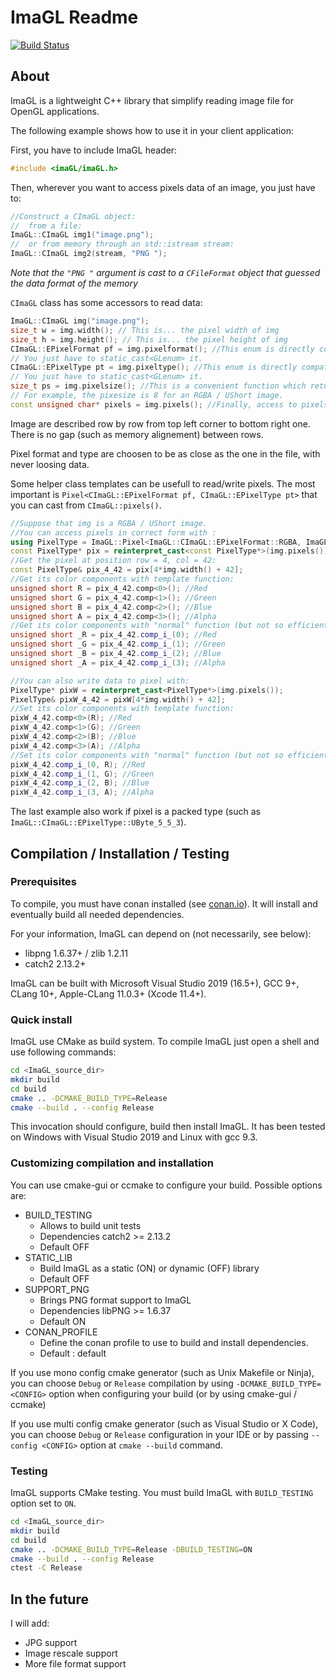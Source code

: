 # ImaGL Readme

[![Build Status](https://travis-ci.org/Woazim/imaGL.svg?branch=master)](https://travis-ci.org/Woazim/imaGL)

## About

ImaGL is a lightweight C++ library that simplify reading image file for OpenGL applications.

The following example shows how to use it in your client application:

First, you have to include ImaGL header:

``` cpp
#include <imaGL/imaGL.h>
```

Then, wherever you want to access pixels data of an image, you just have to:

``` cpp
//Construct a CImaGL object:
//  from a file:
ImaGL::CImaGL img1("image.png");
//  or from memory through an std::istream stream:
ImaGL::CImaGL img2(stream, "PNG ");
```

_Note that the `"PNG "` argument is cast to a `CFileFormat` object that guessed the data format of the memory_

`CImaGL` class has some accessors to read data:

``` cpp
ImaGL::CImaGL img("image.png");
size_t w = img.width(); // This is... the pixel width of img
size_t h = img.height(); // This is... the pixel height of img
CImaGL::EPixelFormat pf = img.pixelformat(); //This enum is directly compatible with `format` parameter of glTexImage2D.
// You just have to static_cast<GLenum> it.
CImaGL::EPixelType pt = img.pixeltype(); //This enum is directly compatible with `type` parameter of glTexImage2D.
// You just have to static_cast<GLenum> it.
size_t ps = img.pixelsize(); //This is a convenient function which returns the size of a pixel in bytes.
// For example, the pixesize is 8 for an RGBA / UShort image.
const unsigned char* pixels = img.pixels(); //Finally, access to pixels
```

Image are described row by row from top left corner to bottom right one. There is no gap (such as memory alignement) between rows.

Pixel format and type are choosen to be as close as the one in the file, with never loosing data.

Some helper class templates can be usefull to read/write pixels. The most important is `Pixel<CImaGL::EPixelFormat pf, CImaGL::EPixelType pt>` that you can cast from `CImaGL::pixels()`.

``` cpp
//Suppose that img is a RGBA / UShort image.
//You can access pixels in correct form with :
using PixelType = ImaGL::Pixel<ImaGL::CImaGL::EPixelFormat::RGBA, ImaGL::CImaGL::EPixelType::UShort>;
const PixelType* pix = reinterpret_cast<const PixelType*>(img.pixels());
//Get the pixel at position row = 4, col = 42:
const PixelType& pix_4_42 = pix[4*img.width() + 42];
//Get its color components with template function:
unsigned short R = pix_4_42.comp<0>(); //Red
unsigned short G = pix_4_42.comp<1>(); //Green
unsigned short B = pix_4_42.comp<2>(); //Blue
unsigned short A = pix_4_42.comp<3>(); //Alpha
//Get its color components with "normal" function (but not so efficiently):
unsigned short _R = pix_4_42.comp_i_(0); //Red
unsigned short _G = pix_4_42.comp_i_(1); //Green
unsigned short _B = pix_4_42.comp_i_(2); //Blue
unsigned short _A = pix_4_42.comp_i_(3); //Alpha

//You can also write data to pixel with:
PixelType* pixW = reinterpret_cast<PixelType*>(img.pixels());
PixelType& pixW_4_42 = pixW[4*img.width() + 42];
//Set its color components with template function:
pixW_4_42.comp<0>(R); //Red
pixW_4_42.comp<1>(G); //Green
pixW_4_42.comp<2>(B); //Blue
pixW_4_42.comp<3>(A); //Alpha
//Set its color components with "normal" function (but not so efficiently):
pixW_4_42.comp_i_(0, R); //Red
pixW_4_42.comp_i_(1, G); //Green
pixW_4_42.comp_i_(2, B); //Blue
pixW_4_42.comp_i_(3, A); //Alpha
```

The last example also work if pixel is a packed type (such as `ImaGL::CImaGL::EPixelType::UByte_5_5_3`).

## Compilation / Installation / Testing

### Prerequisites

To compile, you must have conan installed (see [conan.io](https://conan.io)). It will install and eventually build all needed dependencies.

For your information, ImaGL can depend on (not necessarily, see below):

- libpng 1.6.37+ / zlib 1.2.11
- catch2 2.13.2+

ImaGL can be built with Microsoft Visual Studio 2019 (16.5+), GCC 9+, CLang 10+, Apple-CLang 11.0.3+ (Xcode 11.4+).

### Quick install

ImaGL use CMake as build system. To compile ImaGL just open a shell and use following commands:

``` sh
cd <ImaGL_source_dir>
mkdir build
cd build
cmake .. -DCMAKE_BUILD_TYPE=Release
cmake --build . --config Release
```

This invocation should configure, build then install ImaGL. It has been tested on Windows with Visual Studio 2019 and Linux with gcc 9.3.

### Customizing compilation and installation

You can use cmake-gui or ccmake to configure your build. Possible options are:

- BUILD_TESTING
  - Allows to build unit tests
  - Dependencies catch2 >= 2.13.2
  - Default OFF
- STATIC_LIB
  - Build ImaGL as a static (ON) or dynamic (OFF) library
  - Default OFF
- SUPPORT_PNG
  - Brings PNG format support to ImaGL
  - Dependencies libPNG >= 1.6.37
  - Default ON
- CONAN_PROFILE
  - Define the conan profile to use to build and install dependencies.
  - Default : default

If you use mono config cmake generator (such as Unix Makefile or Ninja), you can choose `Debug` or `Release` compilation by using `-DCMAKE_BUILD_TYPE=<CONFIG>` option when configuring your build (or by using cmake-gui / ccmake)

If you use multi config cmake generator (such as Visual Studio or X Code), you can choose `Debug` or `Release` configuration in your IDE or by passing `--config <CONFIG>` option at `cmake --build` command.

### Testing

ImaGL supports CMake testing. You must build ImaGL with `BUILD_TESTING` option set to `ON`.

``` sh
cd <ImaGL_source_dir>
mkdir build
cd build
cmake .. -DCMAKE_BUILD_TYPE=Release -DBUILD_TESTING=ON
cmake --build . --config Release
ctest -C Release
```

## In the future

I will add:

- JPG support
- Image rescale support
- More file format support

